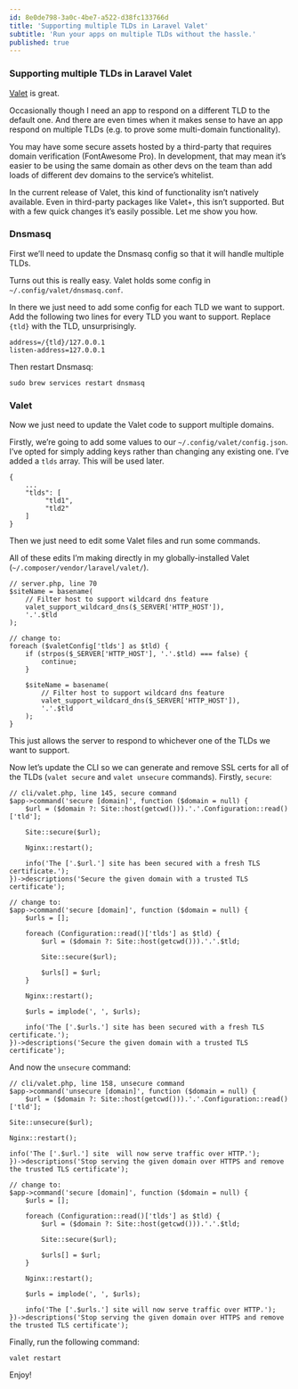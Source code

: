 ```yaml
---
id: 8e0de798-3a0c-4be7-a522-d38fc133766d
title: 'Supporting multiple TLDs in Laravel Valet'
subtitle: 'Run your apps on multiple TLDs without the hassle.'
published: true
---
```




### Supporting multiple TLDs in Laravel Valet

[Valet](https://laravel.com/docs/master/valet) is great.

Occasionally though I need an app to respond on a different TLD to the default one. And there are even times when it makes sense to have an app respond on multiple TLDs (e.g. to prove some multi-domain functionality).

You may have some secure assets hosted by a third-party that requires domain verification (FontAwesome Pro). In development, that may mean it’s easier to be using the same domain as other devs on the team than add loads of different dev domains to the service’s whitelist.

In the current release of Valet, this kind of functionality isn’t natively available. Even in third-party packages like Valet+, this isn’t supported. But with a few quick changes it’s easily possible. Let me show you how.

### Dnsmasq

First we’ll need to update the Dnsmasq config so that it will handle multiple TLDs.

Turns out this is really easy. Valet holds some config in `~/.config/valet/dnsmasq.conf`.

In there we just need to add some config for each TLD we want to support. Add the following two lines for every TLD you want to support. Replace `{tld}` with the TLD, unsurprisingly.

```
address=/{tld}/127.0.0.1
listen-address=127.0.0.1
```

Then restart Dnsmasq:

```
sudo brew services restart dnsmasq
```

### Valet

Now we just need to update the Valet code to support multiple domains.

Firstly, we’re going to add some values to our `~/.config/valet/config.json`. I’ve opted for simply adding keys rather than changing any existing one. I’ve added a `tlds` array. This will be used later.

```
{
    ...
    "tlds": [
         "tld1",
         "tld2"
    ]
}
```

Then we just need to edit some Valet files and run some commands.

All of these edits I’m making directly in my globally-installed Valet (`~/.composer/vendor/laravel/valet/`).

```
// server.php, line 70
$siteName = basename(
    // Filter host to support wildcard dns feature
    valet_support_wildcard_dns($_SERVER['HTTP_HOST']),
    '.'.$tld
);

// change to:
foreach ($valetConfig['tlds'] as $tld) {
    if (strpos($_SERVER['HTTP_HOST'], '.'.$tld) === false) {
        continue;
    }

    $siteName = basename(
        // Filter host to support wildcard dns feature
        valet_support_wildcard_dns($_SERVER['HTTP_HOST']),
        '.'.$tld
    );
}
```

This just allows the server to respond to whichever one of the TLDs we want to support.

Now let’s update the CLI so we can generate and remove SSL certs for all of the TLDs (`valet secure` and `valet unsecure` commands). Firstly, `secure`:

```
// cli/valet.php, line 145, secure command
$app->command('secure [domain]', function ($domain = null) {
    $url = ($domain ?: Site::host(getcwd())).'.'.Configuration::read()['tld'];

    Site::secure($url);

    Nginx::restart();

    info('The ['.$url.'] site has been secured with a fresh TLS certificate.');
})->descriptions('Secure the given domain with a trusted TLS certificate');

// change to:
$app->command('secure [domain]', function ($domain = null) {
    $urls = [];

    foreach (Configuration::read()['tlds'] as $tld) {
        $url = ($domain ?: Site::host(getcwd())).'.'.$tld;

        Site::secure($url);

        $urls[] = $url;
    }

    Nginx::restart();

    $urls = implode(', ', $urls);

    info('The ['.$urls.'] site has been secured with a fresh TLS certificate.');
})->descriptions('Secure the given domain with a trusted TLS certificate');
```

And now the `unsecure` command:

```
// cli/valet.php, line 158, unsecure command
$app->command('unsecure [domain]', function ($domain = null) {
    $url = ($domain ?: Site::host(getcwd())).'.'.Configuration::read()['tld'];

Site::unsecure($url);

Nginx::restart();

info('The ['.$url.'] site  will now serve traffic over HTTP.');
})->descriptions('Stop serving the given domain over HTTPS and remove the trusted TLS certificate');

// change to:
$app->command('secure [domain]', function ($domain = null) {
    $urls = [];

    foreach (Configuration::read()['tlds'] as $tld) {
        $url = ($domain ?: Site::host(getcwd())).'.'.$tld;

        Site::secure($url);

        $urls[] = $url;
    }

    Nginx::restart();

    $urls = implode(', ', $urls);

    info('The ['.$urls.'] site will now serve traffic over HTTP.');
})->descriptions('Stop serving the given domain over HTTPS and remove the trusted TLS certificate');
```

Finally, run the following command:

```
valet restart
```

Enjoy!

